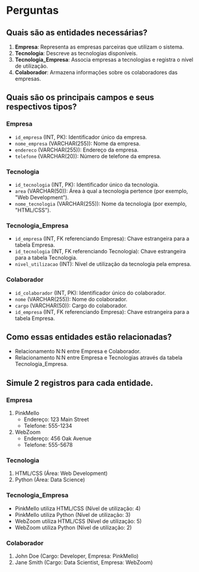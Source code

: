 # Perguntas

## Quais são as entidades necessárias?
1. **Empresa**: Representa as empresas parceiras que utilizam o sistema.
2. **Tecnologia**: Descreve as tecnologias disponíveis.
3. **Tecnologia_Empresa**: Associa empresas a tecnologias e registra o nível de utilização.
4. **Colaborador**: Armazena informações sobre os colaboradores das empresas.

## Quais são os principais campos e seus respectivos tipos?
### Empresa
- `id_empresa` (INT, PK): Identificador único da empresa.
- `nome_empresa` (VARCHAR(255)): Nome da empresa.
- `endereco` (VARCHAR(255)): Endereço da empresa.
- `telefone` (VARCHAR(20)): Número de telefone da empresa.

### Tecnologia
- `id_tecnologia` (INT, PK): Identificador único da tecnologia.
- `area` (VARCHAR(50)): Área à qual a tecnologia pertence (por exemplo, "Web Development").
- `nome_tecnologia` (VARCHAR(255)): Nome da tecnologia (por exemplo, "HTML/CSS").

### Tecnologia_Empresa
- `id_empresa` (INT, FK referenciando Empresa): Chave estrangeira para a tabela Empresa.
- `id_tecnologia` (INT, FK referenciando Tecnologia): Chave estrangeira para a tabela Tecnologia.
- `nivel_utilizacao` (INT): Nível de utilização da tecnologia pela empresa.

### Colaborador
- `id_colaborador` (INT, PK): Identificador único do colaborador.
- `nome` (VARCHAR(255)): Nome do colaborador.
- `cargo` (VARCHAR(50)): Cargo do colaborador.
- `id_empresa` (INT, FK referenciando Empresa): Chave estrangeira para a tabela Empresa.

## Como essas entidades estão relacionadas?
- Relacionamento N:N entre Empresa e Colaborador.
- Relacionamento N:N entre Empresa e Tecnologias através da tabela Tecnologia_Empresa.

## Simule 2 registros para cada entidade.
### Empresa
1. PinkMello
   - Endereço: 123 Main Street
   - Telefone: 555-1234
2. WebZoom
   - Endereço: 456 Oak Avenue
   - Telefone: 555-5678

### Tecnologia
1. HTML/CSS (Área: Web Development)
2. Python (Área: Data Science)

### Tecnologia_Empresa
- PinkMello utiliza HTML/CSS (Nível de utilização: 4)
- PinkMello utiliza Python (Nível de utilização: 3)
- WebZoom utiliza HTML/CSS (Nível de utilização: 5)
- WebZoom utiliza Python (Nível de utilização: 2)

### Colaborador
1. John Doe (Cargo: Developer, Empresa: PinkMello)
2. Jane Smith (Cargo: Data Scientist, Empresa: WebZoom)
